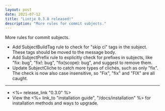 ```yaml
---
layout: post
date: 2021-07-12
title: "Lintje 0.3.0 released!"
description: "More rules for commit subjects."
---
```


More rules for commit subjects.

- Add SubjectBuildTag rule to check for "skip ci" tags in the subject. These
  tags should be moved to the message body.
- Add SubjectPrefix rule to explicitly check for prefixes in subjects, like
  "fix: bug", "fix!: bug", "fix(scope): bug", and suggest to remove them.
- Update SubjectCliche to catch more types of clichés, such as only "fix". The
  check is now also case insensitive, so "Fix", "fix" and "FIX" are all caught.

---

- <%= release_link "0.3.0" %>
- View the <%= link_to "installation guide", "/docs/installation" %> for installation methods and ways to upgrade.
